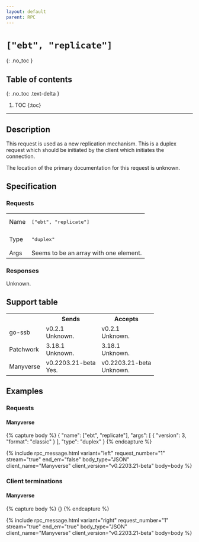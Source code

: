 ```yaml
---
layout: default
parent: RPC
---
```


# `["ebt", "replicate"]`
{: .no_toc }

## Table of contents
{: .no_toc .text-delta }

1. TOC
{:toc}

---

## Description

This request is used as a new replication mechanism. This is a duplex request
which should be initiated by the client which initiates the connection.

The location of the primary documentation for this request is unknown.

## Specification

### Requests

<table>

<tr>
    <td>
        Name
    </td>
    <td>
        <pre>["ebt", "replicate"]</pre>
    </td>
</tr>

<tr>
    <td>
        Type
    </td>
    <td>
        <pre>"duplex"</pre>
    </td>
</tr>

<tr>
    <td>
        Args
    </td>
    <td>
        Seems to be an array with one element.
    </td>
</tr>

</table>


### Responses

Unknown.

## Support table

<table class="support-table">
<tr>
    <th></th>
    <th>Sends</th>
    <th>Accepts</th>
</tr>

<tr>
    <td>
        go-ssb
    </td>
    <td class="version unknown">
        <div class="number">
            v0.2.1
        </div>
        <div class="note">
            Unknown.
        </div>
    </td>
    <td class="version unknown">
        <div class="number">
            v0.2.1
        </div>
        <div class="note">
            Unknown.
        </div>
    </td>
</tr>

<tr>
    <td>
        Patchwork
    </td>
    <td class="version unknown">
        <div class="number">
            3.18.1
        </div>
        <div class="note">
            Unknown.
        </div>
    </td>
    <td class="version unknown">
        <div class="number">
            3.18.1
        </div>
        <div class="note">
            Unknown.
        </div>
    </td>
</tr>

<tr>
    <td>
        Manyverse
    </td>
    <td class="version yes">
        <div class="number">
            v0.2203.21-beta
        </div>
        <div class="note">
            Yes.
        </div>
    </td>
    <td class="version unknown">
        <div class="number">
            v0.2203.21-beta
        </div>
        <div class="note">
            Unknown.
        </div>
    </td>
</tr>

</table>

## Examples

### Requests

#### Manyverse

{% capture body %}
{
    "name": ["ebt", "replicate"],
    "args": [
        {
            "version": 3,
            "format": "classic"
        }
    ],
    "type": "duplex"
}
{% endcapture %}

{% include rpc_message.html
    variant="left"
    request_number="1"
    stream="true"
    end_err="false"
    body_type="JSON"
    client_name="Manyverse"
    client_version="v0.2203.21-beta"
    body=body
%}

### Client terminations

#### Manyverse

{% capture body %}
{}
{% endcapture %}

{% include rpc_message.html
    variant="right"
    request_number="1"
    stream="true"
    end_err="true"
    body_type="JSON"
    client_name="Manyverse"
    client_version="v0.2203.21-beta"
    body=body
%}
